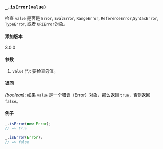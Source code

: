 ### `_.isError(value)`[​](#_iserrorvalue "_iserrorvalue的直接链接")

检查 `value` 是否是 `Error`, `EvalError`, `RangeError`, `ReferenceError`,`SyntaxError`, `TypeError`, 或者 `URIError`对象。

#### 添加版本

3.0.0

#### 参数

1.  `value` _(\*)_: 要检查的值。

#### 返回

_(boolean)_: 如果 `value` 是一个错误（Error）对象，那么返回 `true`，否则返回 `false`。

#### 例子

```js
_.isError(new Error);
// => true
 
_.isError(Error);
// => false

```